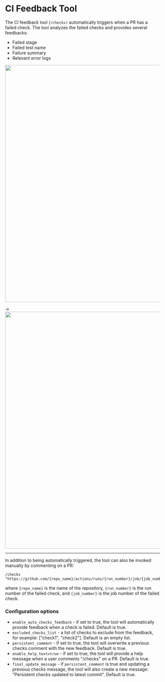 # CI Feedback Tool

The CI feedback tool (`/checks)` automatically triggers when a PR has a failed check.
The tool analyzes the failed checks and provides several feedbacks:
- Failed stage
- Failed test name
- Failure summary
- Relevant error logs

<kbd>
<img src="https://www.codium.ai/images/pr_agent/failed_check1.png" width="768">
</kbd>

&rarr;
<kbd>
<img src="https://www.codium.ai/images/pr_agent/failed_check2.png" width="768">
</kbd>

___

In addition to being automatically triggered, the tool can also be invoked manually by commenting on a PR:
```
/checks "https://github.com/{repo_name}/actions/runs/{run_number}/job/{job_number}"
```
where `{repo_name}` is the name of the repository, `{run_number}` is the run number of the failed check, and `{job_number}` is the job number of the failed check.

### Configuration options
- `enable_auto_checks_feedback` - if set to true, the tool will automatically provide feedback when a check is failed. Default is true.
- `excluded_checks_list` - a list of checks to exclude from the feedback, for example: ["check1", "check2"]. Default is an empty list.
- `persistent_comment` - if set to true, the tool will overwrite a previous checks comment with the new feedback. Default is true.
- `enable_help_text=true` - if set to true, the tool will provide a help message when a user comments "/checks" on a PR. Default is true.
- `final_update_message` - if `persistent_comment` is true and updating a previous checks message, the tool will also create a new message: "Persistent checks updated to latest commit". Default is true.
